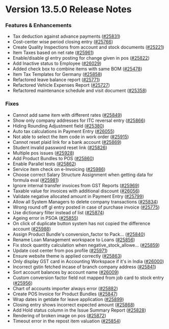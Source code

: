 # Version 13.5.0 Release Notes

### Features & Enhancements

- Tax deduction against advance payments ([#25831](https://github.com/frappe/cpmerp/pull/25831))
- Cost-center wise period closing entry ([#25766](https://github.com/frappe/cpmerp/pull/25766))
- Create Quality Inspections from account and stock documents ([#25221](https://github.com/frappe/cpmerp/pull/25221))
- Item Taxes based on net rate ([#25961](https://github.com/frappe/cpmerp/pull/25961))
- Enable/disable gl entry posting for change given in pos ([#25822](https://github.com/frappe/cpmerp/pull/25822))
- Add Inactive status to Employee ([#26029](https://github.com/frappe/cpmerp/pull/26029))
- Added check box to combine items with same BOM ([#25478](https://github.com/frappe/cpmerp/pull/25478))
- Item Tax Templates for Germany ([#25858](https://github.com/frappe/cpmerp/pull/25858))
- Refactored leave balance report ([#25771](https://github.com/frappe/cpmerp/pull/25771))
- Refactored Vehicle Expenses Report ([#25727](https://github.com/frappe/cpmerp/pull/25727))
- Refactored maintenance schedule and visit document ([#25358](https://github.com/frappe/cpmerp/pull/25358))

### Fixes

- Cannot add same item with different rates ([#25849](https://github.com/frappe/cpmerp/pull/25849))
- Show only company addresses for ITC reversal entry ([#25866](https://github.com/frappe/cpmerp/pull/25866))
- Hiding Rounding Adjustment field ([#25380](https://github.com/frappe/cpmerp/pull/25380))
- Auto tax calculations in Payment Entry ([#26055](https://github.com/frappe/cpmerp/pull/26055))
- Not able to select the item code in work order ([#25915](https://github.com/frappe/cpmerp/pull/25915))
- Cannot reset plaid link for a bank account ([#25869](https://github.com/frappe/cpmerp/pull/25869))
- Student invalid password reset link ([#25826](https://github.com/frappe/cpmerp/pull/25826))
- Multiple pos issues ([#25928](https://github.com/frappe/cpmerp/pull/25928))
- Add Product Bundles to POS ([#25860](https://github.com/frappe/cpmerp/pull/25860))
- Enable Parallel tests ([#25862](https://github.com/frappe/cpmerp/pull/25862))
- Service item check on e-Invoicing ([#25986](https://github.com/frappe/cpmerp/pull/25986))
- Choose correct Salary Structure Assignment when getting data for formula eval ([#25981](https://github.com/frappe/cpmerp/pull/25981))
- Ignore internal transfer invoices from GST Reports ([#25969](https://github.com/frappe/cpmerp/pull/25969))
- Taxable value for invoices with additional discount ([#26056](https://github.com/frappe/cpmerp/pull/26056))
- Validate negative allocated amount in Payment Entry ([#25799](https://github.com/frappe/cpmerp/pull/25799))
- Allow all System Managers to delete company transactions ([#25834](https://github.com/frappe/cpmerp/pull/25834))
- Wrong round off gl entry posted in case of purchase invoice ([#25775](https://github.com/frappe/cpmerp/pull/25775))
- Use dictionary filter instead of list ([#25874](https://github.com/frappe/cpmerp/pull/25874))
- Ageing error in PSOA ([#25855](https://github.com/frappe/cpmerp/pull/25855))
- On click of duplicate button system has not copied the difference account ([#25988](https://github.com/frappe/cpmerp/pull/25988))
- Assign Product Bundle's conversion_factor to Pack… ([#25840](https://github.com/frappe/cpmerp/pull/25840))
- Rename Loan Management workspace to Loans ([#25856](https://github.com/frappe/cpmerp/pull/25856))
- Fix stock quantity calculation when negative_stock_allowe… ([#25859](https://github.com/frappe/cpmerp/pull/25859))
- Update cost center from pos profile ([#25971](https://github.com/frappe/cpmerp/pull/25971))
- Ensure website theme is applied correctly ([#25863](https://github.com/frappe/cpmerp/pull/25863))
- Only display GST card in Accounting Workspace if it's in India ([#26000](https://github.com/frappe/cpmerp/pull/26000))
- Incorrect gstin fetched incase of branch company address ([#25841](https://github.com/frappe/cpmerp/pull/25841))
- Sort account balances by account name ([#26009](https://github.com/frappe/cpmerp/pull/26009))
- Custom conversion factor field not mapped from job card to stock entry ([#25956](https://github.com/frappe/cpmerp/pull/25956))
- Chart of accounts importer always error ([#25882](https://github.com/frappe/cpmerp/pull/25882))
- Create POS Invoice for Product Bundles ([#25847](https://github.com/frappe/cpmerp/pull/25847))
- Wrap dates in getdate for leave application ([#25899](https://github.com/frappe/cpmerp/pull/25899))
- Closing entry shows incorrect expected amount ([#25868](https://github.com/frappe/cpmerp/pull/25868))
- Add Hold status column in the Issue Summary Report ([#25828](https://github.com/frappe/cpmerp/pull/25828))
- Rendering of broken image on pos ([#25872](https://github.com/frappe/cpmerp/pull/25872))
- Timeout error in the repost item valuation ([#25854](https://github.com/frappe/cpmerp/pull/25854))